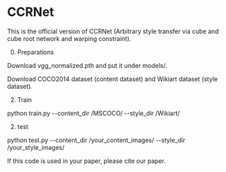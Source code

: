 # CCRNet

This is the official version of CCRNet (Arbitrary style transfer via cube and cube root network and warping constraint).

0. Preparations

Download vgg_normalized.pth and put it under models/.

Download COCO2014 dataset (content dataset) and Wikiart dataset (style dataset).

2. Train

python train.py --content_dir /MSCOCO/ --style_dir /Wikiart/

2. test

python test.py --content_dir /your_content_images/ --style_dir /your_style_images/

If this code is used in your paper, please cite our paper.
